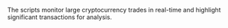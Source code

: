 The scripts monitor large cryptocurrency trades in real-time and highlight significant transactions for analysis.
